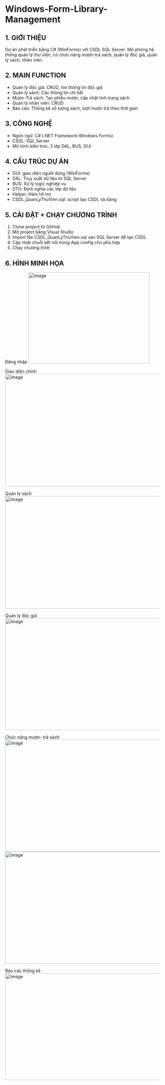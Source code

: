 # Windows-Form-Library-Management
## 1. GIỚI THIỆU
Dự án phát triển bằng C# (WinForms) với CSDL SQL Server.
Mô phỏng hệ thống quản lý thư viện, có chức năng mượn-trả sách, quản lý độc giả, quản lý sách, nhân viên.

## 2. MAIN FUNCTION
- Quản lý độc giả: CRUD, tìm thông tin độc giả
- Quản lý sách: Các thông tin chi tiết
- Mượn-Trả sách: Tạo phiếu mượn, cập nhật tình trạng sách
- Quản lý nhân viên: CRUD
- Báo cáo: Thống kê số lượng sách, lượt mượn trả theo thời gian
  
## 3. CÔNG NGHỆ
- Ngôn ngữ: C# (.NET Framework-Windows Forms)
- CSDL: SQL Server
- Mô hình kiến trúc: 3 lớp DAL, BUS, GUI

## 4. CẤU TRÚC DỰ ÁN
- GUI: giao diện người dùng (WinForms)
- DAL: Truy xuất dữ liệu từ SQL Server
- BUS: Xử lý logic nghiệp vụ
- DTO: Định nghĩa các lớp dữ liệu
- Helper: Hàm hỗ trợ
- CSDL_QuanLyThuVien.sql: script tạo CSDL và bảng

## 5. CÀI ĐẶT + CHẠY CHƯƠNG TRÌNH
1. Clone project từ GitHub
2. Mở project bằng Visual Studio
3. Import file CSDL_QuanLyThuVien.sql vào SQL Server để tạo CSDL
4. Cập nhật chuỗi kết nối trong App.config cho phù hợp
5. Chạy chương trình

## 6. HÌNH MINH HỌA
Đăng nhập
<img width="394" height="296" alt="image" src="https://github.com/user-attachments/assets/d32fe3eb-6330-4039-be4f-ce59a8a77fee" />

Giao diện chính
<img width="605" height="366" alt="image" src="https://github.com/user-attachments/assets/892474a1-3e35-4db8-b744-376041580115" />

Quản lý sách
<img width="605" height="366" alt="image" src="https://github.com/user-attachments/assets/7a7ee877-91c3-474b-8600-a25b0a321ca5" />

Quản lý độc giả
<img width="605" height="364" alt="image" src="https://github.com/user-attachments/assets/5ca91040-7708-4f60-8d1b-0b8a3097448a" />

Chức năng mượn- trả sách
<img width="605" height="364" alt="image" src="https://github.com/user-attachments/assets/f3d20566-c7a5-4c82-95de-280cda20baf8" />
<img width="605" height="364" alt="image" src="https://github.com/user-attachments/assets/185015e8-a82d-4c4a-89cc-ff3f111a158d" />

Báo cáo thống kê
<img width="577" height="347" alt="image" src="https://github.com/user-attachments/assets/0937a51a-9b7c-4930-b3e1-ccc2687ca3d3" />
